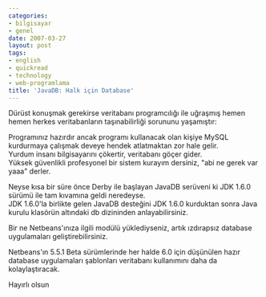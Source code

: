 ```yaml
---
categories:
- bilgisayar
- genel
date: 2007-03-27
layout: post
tags:
- english
- quickread
- technology
- web-programlama
title: 'JavaDB: Halk için Database'
---
```


Dürüst konuşmak gerekirse veritabanı programcılığı ile uğraşmış hemen hemen herkes veritabanların taşınabilirliği sorununu yaşamıştır:  
  
Programınız hazırdır ancak programı kullanacak olan kişiye MySQL kurdurmaya çalışmak deveye hendek atlatmaktan zor hale gelir.  
Yurdum insanı bilgisayarını çökertir, veritabanı göçer gider.  
Yüksek güvenlikli profesyonel bir sistem kurayım dersiniz, "abi ne gerek var yaaa" derler.  
  
Neyse kısa bir süre önce Derby ile başlayan JavaDB serüveni ki JDK 1.6.0 sürümü ile tam kıvamına geldi neredeyse.  
JDK 1.6.0'la birlikte gelen JavaDB desteğini JDK 1.6.0 kurduktan sonra Java kurulu klasörün altındaki db dizininden anlayabilirsiniz.  
  
Bir ne Netbeans'ınıza ilgili modülü yüklediyseniz, artık ızdırapsız database uygulamaları geliştirebilirsiniz.  
  
Netbeans'ın 5.5.1 Beta sürümlerinde her halde 6.0 için düşünülen hazır database uygulamaları şablonları veritabanı kullanımını daha da kolaylaştıracak.  
  
Hayırlı olsun
